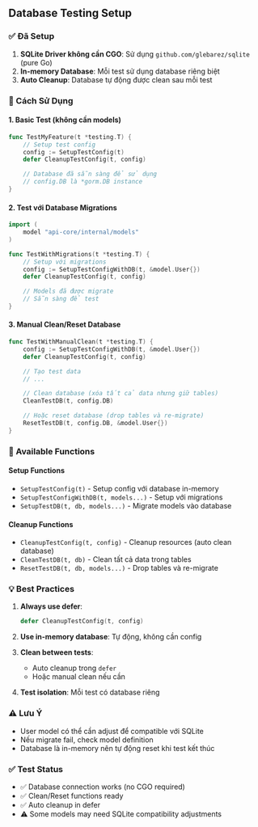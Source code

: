 ## Database Testing Setup

### ✅ Đã Setup

1. **SQLite Driver không cần CGO**: Sử dụng `github.com/glebarez/sqlite` (pure Go)
2. **In-memory Database**: Mỗi test sử dụng database riêng biệt
3. **Auto Cleanup**: Database tự động được clean sau mỗi test

### 📝 Cách Sử Dụng

#### 1. Basic Test (không cần models)

```go
func TestMyFeature(t *testing.T) {
    // Setup test config
    config := SetupTestConfig(t)
    defer CleanupTestConfig(t, config)

    // Database đã sẵn sàng để sử dụng
    // config.DB là *gorm.DB instance
}
```

#### 2. Test với Database Migrations

```go
import (
    model "api-core/internal/models"
)

func TestWithMigrations(t *testing.T) {
    // Setup với migrations
    config := SetupTestConfigWithDB(t, &model.User{})
    defer CleanupTestConfig(t, config)

    // Models đã được migrate
    // Sẵn sàng để test
}
```

#### 3. Manual Clean/Reset Database

```go
func TestWithManualClean(t *testing.T) {
    config := SetupTestConfigWithDB(t, &model.User{})
    defer CleanupTestConfig(t, config)

    // Tạo test data
    // ...

    // Clean database (xóa tất cả data nhưng giữ tables)
    CleanTestDB(t, config.DB)

    // Hoặc reset database (drop tables và re-migrate)
    ResetTestDB(t, config.DB, &model.User{})
}
```

### 🔧 Available Functions

#### Setup Functions

- `SetupTestConfig(t)` - Setup config với database in-memory
- `SetupTestConfigWithDB(t, models...)` - Setup với migrations
- `SetupTestDB(t, db, models...)` - Migrate models vào database

#### Cleanup Functions

- `CleanupTestConfig(t, config)` - Cleanup resources (auto clean database)
- `CleanTestDB(t, db)` - Clean tất cả data trong tables
- `ResetTestDB(t, db, models...)` - Drop tables và re-migrate

### 💡 Best Practices

1. **Always use defer**:

   ```go
   defer CleanupTestConfig(t, config)
   ```

2. **Use in-memory database**: Tự động, không cần config

3. **Clean between tests**:

   - Auto cleanup trong `defer`
   - Hoặc manual clean nếu cần

4. **Test isolation**: Mỗi test có database riêng

### ⚠️ Lưu Ý

- User model có thể cần adjust để compatible với SQLite
- Nếu migrate fail, check model definition
- Database là in-memory nên tự động reset khi test kết thúc

### ✅ Test Status

- ✅ Database connection works (no CGO required)
- ✅ Clean/Reset functions ready
- ✅ Auto cleanup in defer
- ⚠️ Some models may need SQLite compatibility adjustments
